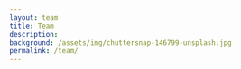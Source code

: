 ```yaml
---
layout: team
title: Team
description:
background: /assets/img/chuttersnap-146799-unsplash.jpg
permalink: /team/
---
```



